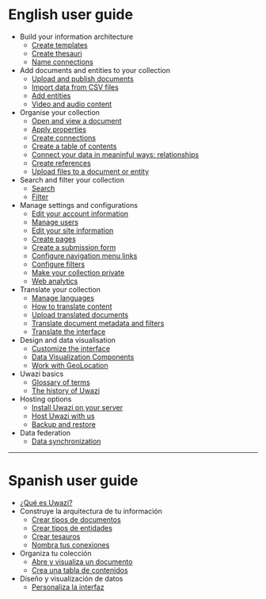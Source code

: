 # English user guide
* Build your information architecture
    * [Create templates](https://github.com/huridocs/uwazi/wiki/Create-templates)
    * [Create thesauri](https://github.com/huridocs/uwazi/wiki/Create-thesauri)
    * [Name connections](https://github.com/huridocs/uwazi/wiki/Name-connections)
* Add documents and entities to your collection
    * [Upload and publish documents](https://github.com/huridocs/uwazi/wiki/Upload-and-publish-documents)
    * [Import data from CSV files](https://github.com/huridocs/uwazi/wiki/Import-CSV)
    * [Add entities](https://github.com/huridocs/uwazi/wiki/Create-entities)
    * [Video and audio content](https://github.com/huridocs/uwazi/wiki/Working-with-video-and-audio)
* Organise your collection
    * [Open and view a document](https://github.com/huridocs/uwazi/wiki/Open-and-view-a-document)
    * [Apply properties](https://github.com/huridocs/uwazi/wiki/Apply-properties)
    * [Create connections](https://github.com/huridocs/uwazi/wiki/Create-connections)
    * [Create a table of contents](https://github.com/huridocs/uwazi/wiki/Create-a-table-of-contents)
    * [Connect your data in meaninful ways: relationships](https://github.com/huridocs/uwazi/wiki/Connect-your-data-in-meaninful-ways:-relationships)
    * [Create references](https://github.com/huridocs/uwazi/wiki/Create-references)
    * [Upload files to a document or entity](https://github.com/huridocs/uwazi/wiki/Upload-files-to-a-document-or-entity)
* Search and filter your collection
    * [Search](https://github.com/huridocs/uwazi/wiki/Search)
    * [Filter](https://github.com/huridocs/uwazi/wiki/Filter)
* Manage settings and configurations
    * [Edit your account information](https://github.com/huridocs/uwazi/wiki/Edit-your-account-information)
    * [Manage users](https://github.com/huridocs/uwazi/wiki/Manage-users)
    * [Edit your site information](https://github.com/huridocs/uwazi/wiki/Edit-your-site-information)
    * [Create pages](https://github.com/huridocs/uwazi/wiki/Create-pages)
    * [Create a submission form](https://github.com/huridocs/uwazi/wiki/Submission-Forms)
    * [Configure navigation menu links](https://github.com/huridocs/uwazi/wiki/Configure-navigation-menu-links)
    * [Configure filters](https://github.com/huridocs/uwazi/wiki/Configure-filters)
    * [Make your collection private](https://github.com/huridocs/uwazi/wiki/Make-your-collection-private)
    * [Web analytics](https://github.com/huridocs/uwazi/wiki/Web-Analytics)
* Translate your collection
    * [Manage languages](https://github.com/huridocs/uwazi/wiki/Manage-languages)
    * [How to translate content](https://github.com/huridocs/uwazi/wiki/How-to-translate-content)
    * [Upload translated documents](https://github.com/huridocs/uwazi/wiki/Upload-translated-documents)
    * [Translate document metadata and filters](https://github.com/huridocs/uwazi/wiki/Translate-document-metadata-and-filters)
    * [Translate the interface](https://github.com/huridocs/uwazi/wiki/Translate-the-interface)
* Design and data visualisation
    * [Customize the interface](https://github.com/huridocs/uwazi/wiki/Customize-the-interface)
    * [Data Visualization Components](https://github.com/huridocs/uwazi/wiki/components)
    * [Work with GeoLocation](https://github.com/huridocs/uwazi/wiki/geolocation)
* Uwazi basics
    * [Glossary of terms](https://github.com/huridocs/uwazi/wiki/Glossary-of-terms)
    * [The history of Uwazi](https://github.com/huridocs/uwazi/wiki/History-of-Uwazi)
* Hosting options
    * [Install Uwazi on your server](https://github.com/huridocs/uwazi/wiki/Install-Uwazi-on-your-server)
    * [Host Uwazi with us](https://github.com/huridocs/uwazi/wiki/Host-Uwazi-with-HURIDOCS)
    * [Backup and restore](https://github.com/huridocs/uwazi/wiki/Backup-and-restore)
* Data federation
    * [Data synchronization](https://github.com/huridocs/uwazi/wiki/Data-synchronization)
***
# Spanish user guide
* [¿Qué es Uwazi?](https://github.com/huridocs/uwazi/wiki/%C2%BFQu%C3%A9-es-Uwazi%3F)
* Construye la arquitectura de tu información
    * [Crear tipos de documentos](https://github.com/huridocs/uwazi/wiki/Crear-tipos-de-documentos)
    * [Crear tipos de entidades](https://github.com/huridocs/uwazi/wiki/Crear-tipos-de-entidades)
    * [Crear tesauros](https://github.com/huridocs/uwazi/wiki/Crear-tesauros)
    * [Nombra tus conexiones](https://github.com/huridocs/uwazi/wiki/Nombra-tus-conexiones)
* Organiza tu colección
    * [Abre y visualiza un documento](https://github.com/huridocs/uwazi/wiki/Abre-y-visualiza-un-documento)
    * [Crea una tabla de contenidos](https://github.com/huridocs/uwazi/wiki/Crea-una-tabla-de-contenidos)
* Diseño y visualización de datos
    * [Personaliza la interfaz](https://github.com/huridocs/uwazi/wiki/Personalizar-la-interfaz)